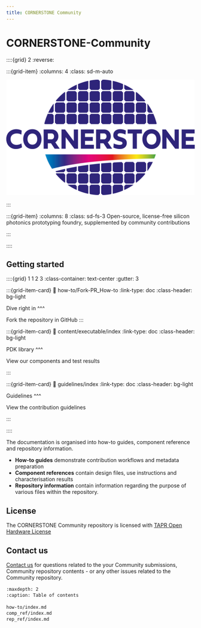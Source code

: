 ```yaml
---
title: CORNERSTONE Community
---
```

# CORNERSTONE-Community
::::{grid} 2
:reverse:

:::{grid-item}
:columns: 4
:class: sd-m-auto

<img src="_static/CORNERSTONE_Logo.png" />

:::

:::{grid-item}
:columns: 8
:class: sd-fs-3
Open-source, license-free silicon photonics prototyping foundry, supplemented by community contributions

:::

::::


## Getting started


::::{grid} 1 1 2 3
:class-container: text-center
:gutter: 3

:::{grid-item-card}
:link: how-to/Fork-PR_How-to
:link-type: doc
:class-header: bg-light

Dive right in 
^^^

Fork the repository in GitHub
:::

:::{grid-item-card}
:link: content/executable/index
:link-type: doc
:class-header: bg-light

PDK library
^^^

View our components and test results

:::

:::{grid-item-card}
:link: guidelines/index
:link-type: doc
:class-header: bg-light

Guidelines
^^^

View the contribution guidelines

:::

::::

The documentation is organised into how-to guides, component reference and repository information.
- **How-to guides** demonstrate contribution workflows and metadata preparation
- **Component references** contain design files, use instructions and characterisation results
- **Repository information** contain information regarding the purpose of various files within the repository.

## License

The CORNERSTONE Community repository is licensed with [TAPR Open
Hardware License](https://tapr.org/the-tapr-open-hardware-license/)

## Contact us

[Contact us](mailto:pdk.cornerstone@soton.ac.uk) for questions related
to the your Community submissions, Community repository contents - or
any other issues related to the Community repository.



```{toctree}
:maxdepth: 2
:caption: Table of contents

how-to/index.md
comp_ref/index.md
rep_ref/index.md
```
